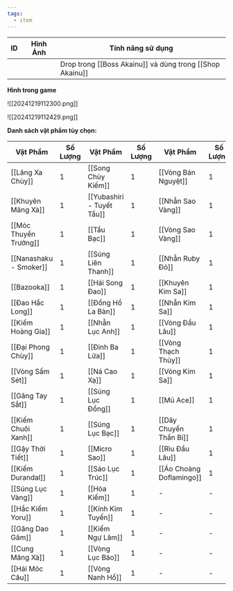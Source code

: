 ```yaml
---
tags:
  - item
---
```


| ID  | Hình Ảnh | Tính năng sử dụng                                        |
| --- | -------- | -------------------------------------------------------- |
|     |          | Drop trong [[Boss Akainu]] và dùng trong [[Shop Akainu]] |

**Hình trong game**

![[20241219112300.png]]

![[20241219112429.png]]

**Danh sách vật phẩm tùy chọn:**

| Vật Phẩm               | Số Lượng | Vật Phẩm                  | Số Lượng | Vật Phẩm                 | Số Lượng |
| ---------------------- | -------- | ------------------------- | -------- | ------------------------ | -------- |
| [[Lăng Xa Chùy]]       | 1        | [[Song Chùy Kiếm]]        | 1        | [[Vòng Bán Nguyệt]]      | 1        |
| [[Khuyên Mãng Xà]]     | 1        | [[Yubashiri - Tuyết Tẩu]] | 1        | [[Nhẫn Sao Vàng]]        | 1        |
| [[Móc Thuyền Trưởng]]  | 1        | [[Tẩu Bạc]]               | 1        | [[Vòng Sao Vàng]]        | 1        |
| [[Nanashaku - Smoker]] | 1        | [[Súng Liên Thanh]]       | 1        | [[Nhẫn Ruby Đỏ]]         | 1        |
| [[Bazooka]]            | 1        | [[Hái Song Đao]]          | 1        | [[Khuyên Kim Sa]]        | 1        |
| [[Đao Hắc Long]]       | 1        | [[Đồng Hồ La Bàn]]        | 1        | [[Nhẫn Kim Sa]]          | 1        |
| [[Kiếm Hoàng Gia]]     | 1        | [[Nhẫn Lục Anh]]          | 1        | [[Vòng Đầu Lâu]]         | 1        |
| [[Đại Phong Chùy]]     | 1        | [[Đinh Ba Lửa]]           | 1        | [[Vòng Thạch Thủy]]      | 1        |
| [[Vòng Sấm Sét]]       | 1        | [[Ná Cao Xạ]]             | 1        | [[Vòng Kim Sa]]          | 1        |
| [[Găng Tay Sắt]]       | 1        | [[Súng Lục Đồng]]         | 1        | [[Mũ Ace]]               | 1        |
| [[Kiếm Chuôi Xanh]]    | 1        | [[Súng Lục Bạc]]          | 1        | [[Dây Chuyền Thần Bí]]   | 1        |
| [[Gậy Thời Tiết]]      | 1        | [[Micro Sao]]             | 1        | [[Rìu Đầu Lâu]]          | 1        |
| [[Kiếm Durandal]]      | 1        | [[Sáo Lục Trúc]]          | 1        | [[Áo Choàng Doflamingo]] | 1        |
| [[Súng Lục Vàng]]      | 1        | [[Hỏa Kiếm]]              | 1        | -                        | -        |
| [[Hắc Kiếm Yoru]]      | 1        | [[Kính Kim Tuyến]]        | 1        | -                        | -        |
| [[Găng Dao Găm]]       | 1        | [[Kiếm Ngự Lâm]]          | 1        | -                        | -        |
| [[Cung Mãng Xà]]       | 1        | [[Vòng Lục Bảo]]          | 1        | -                        | -        |
| [[Hái Móc Câu]]        | 1        | [[Vòng Nanh Hổ]]          | 1        | -                        | -        |

